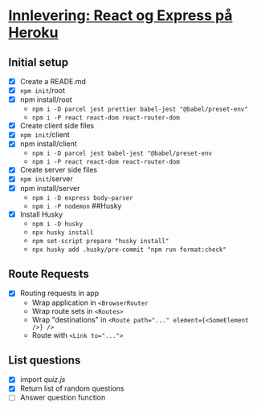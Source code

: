 # <ins>Innlevering: React og Express på Heroku</ins>

## **Initial setup**

- [x] Create a READE.md
- [x] `npm init`/root
- [x] npm install/root
    - `npm i -D parcel jest prettier babel-jest "@babel/preset-env"`
    - `npm i -P react react-dom react-router-dom`
- [x] Create client side files
- [x] `npm init`/client
- [x] npm install/client
    - `npm i -D parcel jest babel-jest "@babel/preset-env`
    - `npm i -P react react-dom react-router-dom`
- [x] Create server side files
- [x] `npm init`/server
- [x] npm install/server
    - `npm i -D express body-parser`
    - `npm i -P nodemon`
##Husky
- [x] Install Husky 
  - `npm i -D husky`
  - `npx husky install`
  - `npm set-script prepare "husky install"`
  - `npx husky add .husky/pre-commit "npm run format:check"`
## **Route Requests**
- [x] Routing requests in app
    - Wrap application in `<BrowserRouter`
    - Wrap route sets in `<Routes>`
    - Wrap "destinations" in `<Route path="..." element={<SomeElement />} />`
    - Route with `<Link to="...">`

## List questions
- [x] import *quiz.js* 
- [x] Return list of random questions
- [ ] Answer question function